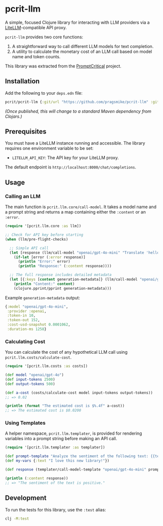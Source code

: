 # pcrit-llm

A simple, focused Clojure library for interacting with LLM providers via a [LiteLLM](https://github.com/BerriAI/litellm)-compatible API proxy.

`pcrit-llm` provides two core functions:
1.  A straightforward way to call different LLM models for text completion.
2.  A utility to calculate the monetary cost of an LLM call based on model name and token counts.

This library was extracted from the [PromptCritical](https://github.com/pragsmike/promptcritical) project.

## Installation

Add the following to your `deps.edn` file:

```clojure
pcrit/pcrit-llm {:git/url "https://github.com/pragsmike/pcrit-llm" :git/sha "<commit-sha>"}
```
*(Once published, this will change to a standard Maven dependency from Clojars.)*

## Prerequisites

You must have a LiteLLM instance running and accessible. The library requires one environment variable to be set:

*   `LITELLM_API_KEY`: The API key for your LiteLLM proxy.

The default endpoint is `http://localhost:8000/chat/completions`.

## Usage

### Calling an LLM

The main function is `pcrit.llm.core/call-model`. It takes a model name and a prompt string and returns a map containing either the `:content` or an `:error`.

```clojure
(require '[pcrit.llm.core :as llm])

;; Check for API key before starting
(when (llm/pre-flight-checks)

  ;; Simple API call
  (let [response (llm/call-model "openai/gpt-4o-mini" "Translate 'hello' to French.")]
    (if-let [error (:error response)]
      (println "Error:" error)
      (println "Response:" (:content response))))

  ;; The full response includes detailed metadata
  (let [{:keys [content generation-metadata]} (llm/call-model "openai/gpt-4o-mini" "Why is the sky blue?")]
    (println "Content:" content)
    (clojure.pprint/pprint generation-metadata)))
```

Example `generation-metadata` output:
```clojure
{:model "openai/gpt-4o-mini",
 :provider :openai,
 :token-in 10,
 :token-out 152,
 :cost-usd-snapshot 0.0001062,
 :duration-ms 1258}
```

### Calculating Cost

You can calculate the cost of any hypothetical LLM call using `pcrit.llm.costs/calculate-cost`.

```clojure
(require '[pcrit.llm.costs :as costs])

(def model "openai/gpt-4o")
(def input-tokens 2500)
(def output-tokens 500)

(def a-cost (costs/calculate-cost model input-tokens output-tokens))
;; => 0.02

(println (format "The estimated cost is $%.4f" a-cost))
;; => The estimated cost is $0.0200
```

### Using Templates

A helper namespace, `pcrit.llm.templater`, is provided for rendering variables into a prompt string before making an API call.

```clojure
(require '[pcrit.llm.templater :as templater])

(def prompt-template "Analyze the sentiment of the following text: {{text}}")
(def my-vars {:text "I love this new library!"})

(def response (templater/call-model-template "openai/gpt-4o-mini" prompt-template my-vars))

(println (:content response))
;; => "The sentiment of the text is positive."
```

## Development

To run the tests for this library, use the `:test` alias:

```bash
clj -M:test
```
